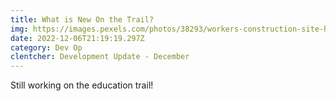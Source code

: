 ```yaml
---
title: What is New On the Trail?
img: https://images.pexels.com/photos/38293/workers-construction-site-hardhats-38293.jpeg?cs=srgb&dl=pexels-pixabay-38293.jpg&fm=jpg&w=3000&h=1863&_gl=1*180g69s*_ga*MTc0ODUwNzg3My4xNjY2OTAxNjcx*_ga_8JE65Q40S6*MTY3MDM2MTU3NS4xNC4xLjE2NzAzNjE1OTguMC4wLjA.
date: 2022-12-06T21:19:19.297Z
category: Dev Op
clentcher: Development Update - December
---
```

Still working on the education trail!